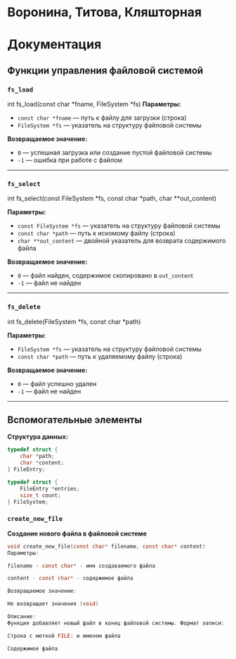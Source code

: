 # Воронина, Титова, Кляшторная
# Документация
## Функции управления файловой системой
### **`fs_load`**  
int fs_load(const char *fname, FileSystem *fs)
**Параметры:**  
- `const char *fname` — путь к файлу для загрузки (строка)  
- `FileSystem *fs`    — указатель на структуру файловой системы  

**Возвращаемое значение:**  
- `0` — успешная загрузка или создание пустой файловой системы  
- `-1` — ошибка при работе с файлом  

---

### **`fs_select`**  

int fs_select(const FileSystem *fs, const char *path, char **out_content)

**Параметры:**  
- `const FileSystem *fs` — указатель на структуру файловой системы  
- `const char *path`     — путь к искомому файлу (строка)  
- `char **out_content`   — двойной указатель для возврата содержимого файла  

**Возвращаемое значение:**  
- `0` — файл найден, содержимое скопировано в `out_content`  
- `-1` — файл не найден  

---

### **`fs_delete`**  

int fs_delete(FileSystem *fs, const char *path)

**Параметры:**  
- `FileSystem *fs`    — указатель на структуру файловой системы  
- `const char *path`  — путь к удаляемому файлу (строка)  

**Возвращаемое значение:**  
- `0` — файл успешно удален  
- `-1` — файл не найден  

---

## Вспомогательные элементы
**Структура данных:**  
```c
typedef struct {
    char *path;     
    char *content;  
} FileEntry;

typedef struct {
    FileEntry *entries;  
    size_t count;       
} FileSystem;
```

### **`create_new_file`**
**Создание нового файла в файловой системе**

```c
void create_new_file(const char* filename, const char* content)
Параметры:

filename - const char* - имя создаваемого файла

content - const char* - содержимое файла

Возвращаемое значение:

Не возвращает значения (void)

Описание:
Функция добавляет новый файл в конец файловой системы. Формат записи:

Строка с меткой FILE: и именем файла

Содержимое файла
